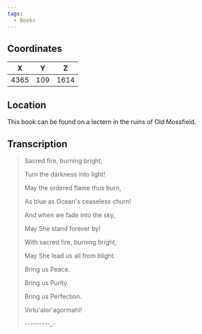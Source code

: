 ```yaml
---
tags:
  - Books
---
```


## Coordinates
| **X** | **Y** | **Z** |
| :---: | :---: | :---: |
| 4365  |  109  | 1614  |

## Location
This book can be found on a lectern in the ruins of Old Mossfield.

## Transcription
> Sacred fire, burning bright,
>
> Turn the darkness into light!
>
> May the ordered flame thus burn,
>
> As blue as Ocean's ceaseless churn!
>
> And when we fade into the sky,
>
> May She stand forever by!
>
> With sacred fire, burning bright,
>
> May She lead us all from blight.
>
> Bring us Peace.
>
> Bring us Purity.
>
> Bring us Perfection.
>
> Virtu'alor'agormahl!
>
> -_-_-_-_-_-_-_-_-_-

